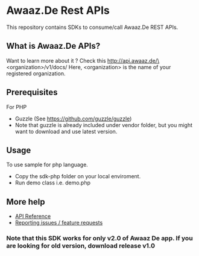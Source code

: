 # Awaaz.De Rest APIs

This repository contains SDKs to consume/call Awaaz.De REST APIs.


## What is  Awaaz.De APIs?

Want to learn more about it ? Check this http://api.awaaz.de/\<organization\>/v1/docs/
Here, \<organization\> is the name of your registered organization.


## Prerequisites

For PHP
   * Guzzle (See https://github.com/guzzle/guzzle)
   * Note that guzzle is already included under vendor folder, but you might want to download and use latest version.
   
    
## Usage

To use sample for php language.

   * Copy the sdk-php folder on your local enviroment.
   * Run demo class i.e. demo.php


## More help

   * [API Reference](http://api.awaaz.de/<organization>/v1/docs/)
   * [Reporting issues / feature requests](https://github.com/awaazde/awaazde-api-client/issues)

### Note that this SDK works for only v2.0 of Awaaz De app. If you are looking for old version, download release v1.0
